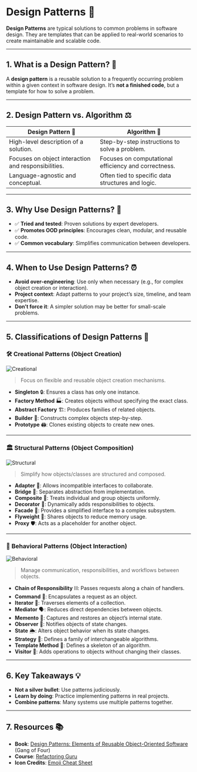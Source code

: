# Design Patterns 🎨

**Design Patterns** are typical solutions to common problems in software design. They are templates that can be applied to real-world scenarios to create maintainable and scalable code.

---

## 1. What is a Design Pattern? 🤔
A **design pattern** is a reusable solution to a frequently occurring problem within a given context in software design. It’s **not a finished code**, but a template for how to solve a problem.

---

## 2. Design Pattern vs. Algorithm ⚖️
| **Design Pattern** 🧩 | **Algorithm** 🧮 |
|-----------------------|------------------|
| High-level description of a solution. | Step-by-step instructions to solve a problem. |
| Focuses on object interaction and responsibilities. | Focuses on computational efficiency and correctness. |
| Language-agnostic and conceptual. | Often tied to specific data structures and logic. |

---

## 3. Why Use Design Patterns? 🚀
- ✅ **Tried and tested**: Proven solutions by expert developers.
- ✅ **Promotes OOD principles**: Encourages clean, modular, and reusable code.
- ✅ **Common vocabulary**: Simplifies communication between developers.

---

## 4. When to Use Design Patterns? ⏰
- **Avoid over-engineering**: Use only when necessary (e.g., for complex object creation or interaction).
- **Project context**: Adapt patterns to your project’s size, timeline, and team expertise.
- **Don’t force it**: A simpler solution may be better for small-scale problems.

---

## 5. Classifications of Design Patterns 📂

### 🛠️ **Creational Patterns** (Object Creation)
![Creational](https://img.shields.io/badge/-Creational-blue)
> Focus on flexible and reusable object creation mechanisms.

- **Singleton** 🔒: Ensures a class has only one instance.
- **Factory Method** 🏭: Creates objects without specifying the exact class.
- **Abstract Factory** 🏗️: Produces families of related objects.
- **Builder** 👷: Constructs complex objects step-by-step.
- **Prototype** 🖨️: Clones existing objects to create new ones.

---

### 🏛️ **Structural Patterns** (Object Composition)
![Structural](https://img.shields.io/badge/-Structural-green)
> Simplify how objects/classes are structured and composed.

- **Adapter** 🔌: Allows incompatible interfaces to collaborate.
- **Bridge** 🌉: Separates abstraction from implementation.
- **Composite** 🌳: Treats individual and group objects uniformly.
- **Decorator** 🎀: Dynamically adds responsibilities to objects.
- **Facade** 🏢: Provides a simplified interface to a complex subsystem.
- **Flyweight** 🐜: Shares objects to reduce memory usage.
- **Proxy** 🛡️: Acts as a placeholder for another object.

---

### 🔄 **Behavioral Patterns** (Object Interaction)
![Behavioral](https://img.shields.io/badge/-Behavioral-orange)
> Manage communication, responsibilities, and workflows between objects.

- **Chain of Responsibility** ⛓️: Passes requests along a chain of handlers.
- **Command** 📜: Encapsulates a request as an object.
- **Iterator** 🔄: Traverses elements of a collection.
- **Mediator** 🗣️: Reduces direct dependencies between objects.
- **Memento** 📒: Captures and restores an object’s internal state.
- **Observer** 👀: Notifies objects of state changes.
- **State** 🌦️: Alters object behavior when its state changes.
- **Strategy** 🎯: Defines a family of interchangeable algorithms.
- **Template Method** 📝: Defines a skeleton of an algorithm.
- **Visitor** 🚶: Adds operations to objects without changing their classes.

---

## 6. Key Takeaways 💡
- **Not a silver bullet**: Use patterns judiciously.
- **Learn by doing**: Practice implementing patterns in real projects.
- **Combine patterns**: Many systems use multiple patterns together.

---

## 7. Resources 📚
- **Book**: [Design Patterns: Elements of Reusable Object-Oriented Software](https://amzn.to/3x4t4Jg) (Gang of Four)
- **Course**: [Refactoring Guru](https://refactoring.guru/design-patterns)
- **Icon Credits**: [Emoji Cheat Sheet](https://www.webfx.com/tools/emoji-cheat-sheet/)
